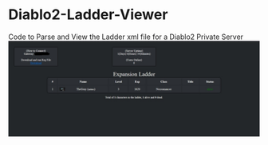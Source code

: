 # Diablo2-Ladder-Viewer
Code to Parse and View the Ladder xml file for a Diablo2 Private Server<br>
![alt text](https://github.com//Xatmo980/Diablo2-Ladder-Viewer/blob/main/Ex.jpg?raw=true)
